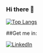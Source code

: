 ### Hi there 👋

[![Top Langs](https://github-readme-stats.vercel.app/api/top-langs/?username=DMoscicki&layout=compact)](https://github.com/anuraghazra/github-readme-stats)

##Get me in:

[![LinkedIn](https://img.shields.io/badge/linkedin-%230077B5.svg?style=for-the-badge&logo=linkedin&logoColor=white)](https://www.linkedin.com/in/dmitrii-mastitckii-028240211)
<!--
**DMoscicki/DMoscicki** is a ✨ _special_ ✨ repository because its `README.md` (this file) appears on your GitHub profile.

Here are some ideas to get you started:

- 🔭 I’m currently working on ...
- 🌱 I’m currently learning ...
- 👯 I’m looking to collaborate on ...
- 🤔 I’m looking for help with ...
- 💬 Ask me about ...
- 📫 How to reach me: ...
- 😄 Pronouns: ...
- ⚡ Fun fact: ...
-->
